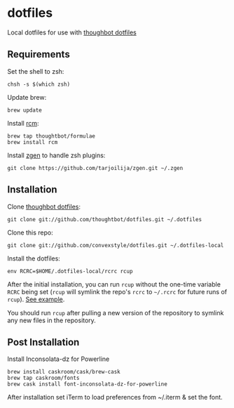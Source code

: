 dotfiles
========

Local dotfiles for use with
[thoughbot dotfiles](https://github.com/thoughtbot/dotfiles)


Requirements
------------

Set the shell to zsh:

    chsh -s $(which zsh)

Update brew:

    brew update

Install [rcm](https://github.com/thoughtbot/rcm):

    brew tap thoughtbot/formulae
    brew install rcm

Install [zgen](https://github.com/tarjoilija/zgen) to handle zsh plugins:

    git clone https://github.com/tarjoilija/zgen.git ~/.zgen


Installation
------------

Clone [thoughbot dotfiles](https://github.com/thoughtbot/dotfiles):

    git clone git://github.com/thoughtbot/dotfiles.git ~/.dotfiles

Clone this repo:

    git clone git://github.com/convexstyle/dotfiles.git ~/.dotfiles-local

Install the dotfiles:

    env RCRC=$HOME/.dotfiles-local/rcrc rcup

After the initial installation, you can run `rcup` without the one-time variable
`RCRC` being set (`rcup` will symlink the repo's `rcrc` to `~/.rcrc` for future
runs of `rcup`). [See
example](https://github.com/thoughtbot/dotfiles/blob/master/rcrc).

You should run `rcup` after pulling a new version of the repository to symlink
any new files in the repository.


Post Installation
-----------------

Install Inconsolata-dz for Powerline

    brew install caskroom/cask/brew-cask
    brew tap caskroom/fonts
    brew cask install font-inconsolata-dz-for-powerline

After installation set iTerm to load preferences from ~/.iterm & set the font.
